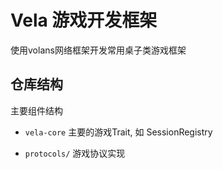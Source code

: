 # Vela 游戏开发框架
使用volans网络框架开发常用桌子类游戏框架

## 仓库结构

主要组件结构
 * `vela-core` 主要的游戏Trait, 如 SessionRegistry

 * `protocols/` 游戏协议实现

